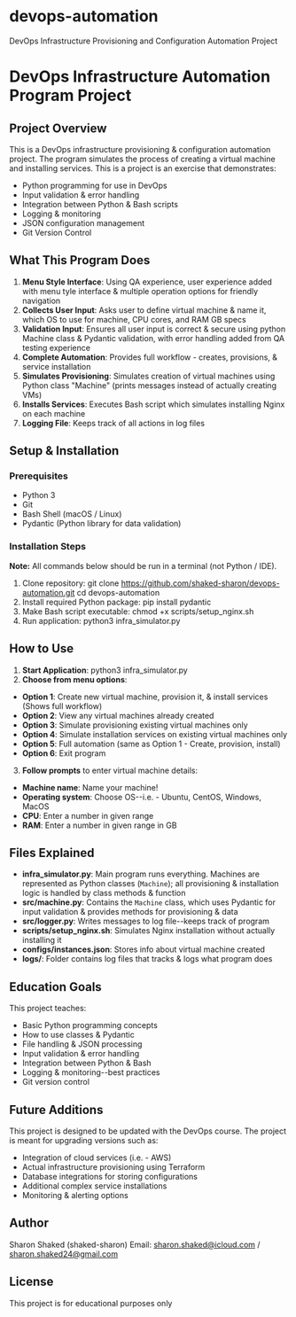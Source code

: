 # devops-automation
DevOps Infrastructure Provisioning and Configuration Automation Project

# DevOps Infrastructure Automation Program Project

## Project Overview

This is a DevOps infrastructure provisioning & configuration automation project. The program simulates the process of creating a virtual machine and installing services. This is a project is an exercise that demonstrates:

- Python programming for use in DevOps
- Input validation & error handling
- Integration between Python & Bash scripts
- Logging & monitoring
- JSON configuration management
- Git Version Control

## What This Program Does


1. **Menu Style Interface**: Using QA experience, user experience added with menu tyle interface & multiple operation options for friendly navigation
2. **Collects User Input**: Asks user to define virtual machine & name it, which OS to use for machine, CPU cores, and RAM GB specs
3. **Validation Input**: Ensures all user input is correct & secure using python Machine class & Pydantic validation, with error handling added from QA testing experience
4. **Complete Automation**: Provides full workflow - creates, provisions, & service installation
5. **Simulates Provisioning**: Simulates creation of virtual machines using Python class "Machine" (prints messages instead of actually creating VMs)
6. **Installs Services**: Executes Bash script which simulates installing Nginx on each machine
7. **Logging File**: Keeps track of all actions in log files


## Setup & Installation

### Prerequisites
- Python 3
- Git
- Bash Shell (macOS / Linux)
- Pydantic (Python library for data validation)

### Installation Steps
**Note:** All commands below should be run in a terminal (not Python / IDE).
1. Clone repository:
git clone https://github.com/shaked-sharon/devops-automation.git
cd devops-automation
2. Install required Python package:
pip install pydantic
3. Make Bash script executable:
chmod +x scripts/setup_nginx.sh
4. Run application:
python3 infra_simulator.py


## How to Use

1. **Start Application**:
python3 infra_simulator.py
2. **Choose from menu options**:
- **Option 1**: Create new virtual machine, provision it, & install services (Shows full workflow)
- **Option 2**: View any virtual machines already created
- **Option 3**: Simulate provisioning existing virtual machines only
- **Option 4**: Simulate installation services on existing virtual machines only
- **Option 5**: Full automation (same as Option 1 - Create, provision, install)
- **Option 6**: Exit program
3. **Follow prompts** to enter virtual machine details:
- **Machine name**: Name your machine!
- **Operating system**: Choose OS--i.e. - Ubuntu, CentOS, Windows, MacOS
- **CPU**: Enter a number in given range
- **RAM**: Enter a number in given range in GB


## Files Explained

- **infra_simulator.py**: Main program runs everything. Machines are represented as Python classes (`Machine`); all provisioning & installation logic is handled by class methods & function
- **src/machine.py**: Contains the `Machine` class, which uses Pydantic for input validation & provides methods for provisioning & data
- **src/logger.py**: Writes messages to log file--keeps track of program
- **scripts/setup_nginx.sh**: Simulates Nginx installation without actually installing it
- **configs/instances.json**: Stores info about virtual machine created
- **logs/**: Folder contains log files that tracks & logs what program does

## Education Goals

This project teaches:
- Basic Python programming concepts
- How to use classes & Pydantic
- File handling & JSON processing
- Input validation & error handling
- Integration between Python & Bash
- Logging & monitoring--best practices
- Git version control

## Future Additions

This project is designed to be updated with the DevOps course. The project is meant for upgrading versions such as:
- Integration of cloud services (i.e. - AWS)
- Actual infrastructure provisioning using Terraform
- Database integrations for storing configurations
- Additional complex service installations
- Monitoring & alerting options

## Author

Sharon Shaked (shaked-sharon)
Email: sharon.shaked@icloud.com / sharon.shaked24@gmail.com

## License

This project is for educational purposes only



